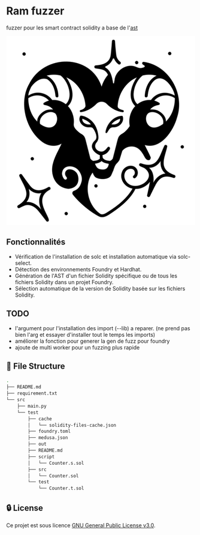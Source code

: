 # Ram fuzzer
fuzzer pour les smart contract solidity a base de l'[ast](https://en.wikipedia.org/wiki/Abstract_syntax_tree)

![belier](./img/belier.png "belier")

## Fonctionnalités
- Vérification de l'installation de solc et installation automatique via solc-select.
- Détection des environnements Foundry et Hardhat.
- Génération de l'AST d'un fichier Solidity spécifique ou de tous les fichiers Solidity dans un projet Foundry.
- Sélection automatique de la version de Solidity basée sur les fichiers Solidity.

## TODO
- l'argument pour l'installation des import (--lib) a reparer. (ne prend pas bien l'arg et essayer d'installer tout le temps les imports)
- améliorer la fonction pour generer la gen de fuzz pour foundry
- ajoute de multi worker pour un fuzzing plus rapide

## 📁 File Structure
```bash
.
├── README.md
├── requirement.txt
└── src
    ├── main.py
    └── test
        ├── cache
        │   └── solidity-files-cache.json
        ├── foundry.toml
        ├── medusa.json
        ├── out
        ├── README.md
        ├── script
        │   └── Counter.s.sol
        ├── src
        │   └── Counter.sol
        └── test
            └── Counter.t.sol
```

## 🔒 License
Ce projet est sous licence [GNU General Public License v3.0](https://choosealicense.com/licenses/gpl-3.0/).
